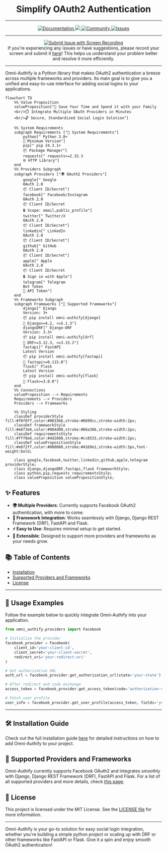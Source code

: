 ###### <h1 align="center">Simplify OAuth2 Authentication</h1>

---
<p align="center">
    <a href="https://mukhsin-gitbook.gitbook.io/omni-authify/">
        <img src="https://img.shields.io/static/v1?message=Documented%20on%20GitBook&logo=gitbook&logoColor=ffffff&label=%20&labelColor=5c5c5c&color=3F89A1" alt="Documentation"/>
    </a>
    <a href="https://github.com/Omni-Libraries/omni-authify.git">
        <img src="https://img.shields.io/badge/Open_Source-❤️-FDA599?"/>
    </a>
    <a href="https://discord.gg/BQrvDpcw">
        <img src="https://img.shields.io/badge/Community-Join%20Us-blueviolet" alt="Community"/>
    </a>
    <a href="https://github.com/Omni-Libraries/omni-authify/issues">
        <img src="https://img.shields.io/github/issues/Omni-Libraries/omni-authify" alt="Issues"/>
    </a>
</p>


---
<p align="center">
    <a href="https://app.screendesk.io/recordings/new?ak=HnyR4g&key=BSlsFw&src=rria">
        <img src="https://img.shields.io/badge/Submit_Issue_with_Screen_Recording-%F0%9F%93%B7-green" alt="Submit Issue with Screen Recording"/>
    </a>
    <br>
    If you're experiencing any issues or have suggestions, please record your screen and submit it <a href="https://app.screendesk.io/recordings/new?ak=HnyR4g&key=BSlsFw&src=rria">here</a>! This helps us understand your problem better and resolve it more efficiently.
</p>


---


Omni-Authify is a Python library that makes OAuth2 authentication a breeze across multiple frameworks and providers. Its main goal is to give you a unified and easy-to-use interface for adding social logins to your applications.


```mermaid
flowchart TD
    %% Value Proposition
    valueProposition["🚀 Save Your Time and Spend it with your Family
    <br/>⏱️ Integrate Multiple OAuth Providers in Minutes
    <br/>🔓 Secure, Standardized Social Login Solution"]

    %% System Requirements
    subgraph Requirements ["🔧 System Requirements"]
        python[" Python 3.8+
        🐍 Minimum Version"]
        pip[" pip 24.3.1+
        📦 Package Manager"]
        requests[" requests>=2.32.3
        🌐 HTTP Library"]
    end
    %% Providers Subgraph
    subgraph Providers ["🌍 OAuth2 Providers"]
        google[" Google 
        OAuth 2.0
        📦 Client ID/Secret"]
        facebook[" Facebook/Instagram 
        OAuth 2.0
        📦 Client ID/Secret
        🔒 Scope: email,public_profile"]
        twitter[" Twitter/X 
        OAuth 2.0
        📦 Client ID/Secret"]
        linkedin[" LinkedIn 
        OAuth 2.0
        📦 Client ID/Secret"]
        github[" GitHub 
        OAuth 2.0
        📦 Client ID/Secret"]
        apple[" Apple 
        OAuth 2.0
        📦 Client ID/Secret
        🔒 Sign in with Apple"]
        telegram[" Telegram 
        Bot Token
        🔑 API Token"]
    end
    %% Frameworks Subgraph
    subgraph Frameworks ["🧰 Supported Frameworks"]
        django[" Django 
        Version: 3+
        📦 pip install omni-authify[django]
        🔧 Django>=4.2, <=5.1.3"]
        djangoDRF[" Django-DRF 
        Version: 3.3+
        📦 pip install omni-authify[drf]
        🔧 DRF>=3.12.3, <=3.15.2"]
        fastapi[" FastAPI 
        Latest Version
        📦 pip install omni-authify[fastapi]
        🔧 fastapi>=0.115.0"]
        flask[" Flask 
        Latest Version
        📦 pip install omni-authify[flask]
        🔧 Flask>=3.0.0"]
    end
    %% Connections
    valueProposition --> Requirements
    Requirements --> Providers
    Providers --> Frameworks
    
    %% Styling
    classDef providerStyle fill:#f0f8ff,color:#003366,stroke:#6699cc,stroke-width:2px;
    classDef frameworkStyle fill:#e6f3e6,color:#004d00,stroke:#66a366,stroke-width:2px;
    classDef requirementsStyle fill:#fff0e6,color:#4d2600,stroke:#cc8533,stroke-width:2px;
    classDef valuePropositionStyle fill:#e6f2ff,color:#000080,stroke:#4169e1,stroke-width:3px,font-weight:bold;
    
    class google,facebook,twitter,linkedin,github,apple,telegram providerStyle;
    class django,djangoDRF,fastapi,flask frameworkStyle;
    class python,pip,requests requirementsStyle;
    class valueProposition valuePropositionStyle;
```

## ✨ Features

- **🌍 Multiple Providers**: Currently supports Facebook OAuth2 authentication, with more to come.
- **🔧 Framework Integration**: Works seamlessly with Django, Django REST Framework (DRF), FastAPI and Flask.
- **⚡ Easy to Use**: Requires minimal setup to get started.
- **🚀 Extensible**: Designed to support more providers and frameworks as your needs grow.

## 📚 Table of Contents

- [Installation](installation.md)
- [Supported Providers and Frameworks](providers.md)
- [License](usage/LICENSE.md)

---

## 🚀 Usage Examples

Follow the example below to quickly integrate Omni-Authify into your application.

```python
from omni_authify.providers import Facebook

# Initialize the provider
facebook_provider = Facebook(
    client_id='your-client-id',
    client_secret='your-client-secret',
    redirect_uri='your-redirect-uri'
)

# Get authorization URL
auth_url = facebook_provider.get_authorization_url(state='your-state')

# After redirect and code exchange
access_token = facebook_provider.get_access_token(code='authorization-code')

# Fetch user profile
user_info = facebook_provider.get_user_profile(access_token, fields='your-fields')
```

---

## 🛠️ Installation Guide

Check out the full installation guide [here](installation.md) for detailed instructions on how to add Omni-Authify to your project.

## 📜 Supported Providers and Frameworks

Omni-Authify currently supports Facebook OAuth2 and integrates smoothly with Django, Django REST Framework (DRF), 
FastAPI and Flask. For a list of all supported providers and more details, check [this page](providers.md).

## 🔐 License

This project is licensed under the MIT License. See the [LICENSE file](../LICENSE) for more information.

---

Omni-Authify is your go-to solution for easy social login integration, whether you're building a simple python 
project or scaling up with DRF or other frameworks like FastAPI or Flask. Give it a spin and enjoy smooth OAuth2 
authentication!

